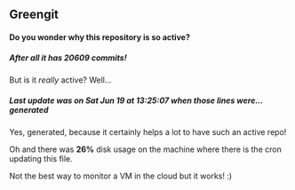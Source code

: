 ## Greengit

#### Do you wonder why this repository is so active?

##### After all it has 20609 commits!

But is it *really* active? Well...

##### Last update was on Sat Jun 19 at 13:25:07 when those lines were... generated

Yes, generated, because it certainly helps a lot to have such an active repo!

Oh and there was **26%** disk usage on the machine
where there is the cron updating this file.

Not the best way to monitor a VM in the cloud but it works! :)
